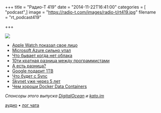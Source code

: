 +++
title = "Радио-Т 419"
date = "2014-11-22T16:41:00"
categories = [ "podcast",]
image = "https://radio-t.com/images/radio-t/rt419.jpg"
filename = "rt_podcast419"

+++

![](https://radio-t.com/images/radio-t/rt419.jpg)

* [Apple Watch показал свое лицо](http://www.theverge.com/2014/11/18/7243085/most-important-apple-watchkit-discoveries)
* [Microsoft Azure сильно упал](http://www.forbes.com/sites/benkepes/2014/11/18/its-a-return-to-the-azure-alypse-microsoft-azure-suffers-widespread-outage/)
* [Что бывает когда нет облака](http://www.infoworld.com/article/2850556/cloud-computing/when-clouds-go-down-microsoft-azure.html)
* [10ти кратная разница между программистами](http://prsm.tc/7Ci2CG)
* [А есть разница?](http://prsm.tc/Ikfzy7)
* [Google подарит 1TB](http://www.geek.com/google/google-offers-1tb-of-free-drive-space-with-new-chromebooks-1610146/)
* [Что будет с Sync](http://prsm.tc/6FvMjP)
* [Skynet уже через 5 лет](http://prsm.tc/XtfUMB)
* [Чем хороши Docker Data Containers](http://prsm.tc/2Nsohw)

_Спонсоры этого выпуска [DigitalOcean](https://www.digitalocean.com) и [kato.im](https://kato.im)_

[аудио](https://cdn.radio-t.com/rt_podcast419.mp3) • [лог чата](http://chat.radio-t.com/logs/radio-t-419.html)
<audio src="https://cdn.radio-t.com/rt_podcast419.mp3" preload="none"></audio>